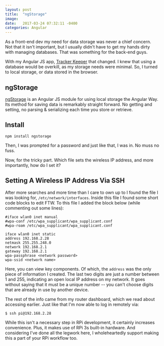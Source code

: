 ```yaml
---
layout: post
title:  "ngStorage"
image:
date:   2017-03-24 07:32:11 -0400
categories: Angular
---
```

As a front-end dev my need for data storage was never a chief concern. Not that it isn't important, but I usually didn't have to get my hands dirty with managing databases. That was something for the back-end guys.

With my Angular JS app, [Tracker Keeper]('http://jefdewitt.com/trackerkeeper') that changed. I knew that using a database would be overkill, as my storage needs were minimal. So, I turned to local storage, or data stored in the browser.

## ngStorage

[ngStorage](https://github.com/gsklee/ngStorage) is an Angular JS module for using local storage the Angular Way. Its method for saving data is remarkably straight forward. No getting and setting, no parsing & serializing each time you store or retrieve.

## Install

```shell
npm install ngstorage
```

Then, I was prompted for a password and just like that, I was in. No muss no fuss.

Now, for the tricky part. Which file sets the wireless IP address, and more importantly, how do I set it?

## Setting A Wireless IP Address Via SSH

After more searches and more time than I care to own up to I found the file I was looking for, `/etc/network/interfaces`. Inside this file I found some short code blocks to edit FTW. To this file I added the block below (while commenting out some lines):

```shell
#iface wlan0 inet manual
#wpa-conf /etc/wpa_supplicant/wpa_supplicant.conf
#wpa-roam /etc/wpa_supplicant/wpa_supplicant.conf

iface wlan0 inet static
address 192.168.2.28
netmask 255.255.248.0
network 192.168.2.1
gateway 192.168.2.1
wpa-passphrase <network password>
wpa-ssid <network name>
```

Here, you can view key components. Of which, the `address` was the only piece of information I created. The last two digits are just a number between 1 and 255, indicating an open local IP address on my network. It goes without saying that it must be a unique number -- you can't choose digits that are already in use by another device.

The rest of the info came from my router dashboard, which we read about accessing earlier. Just like that I'm now able to log in remotely via:

```shell
$ ssh pi@192.168.2.28
```

While this isn't a necessary step in RPi development, it certainly increases convenience. Plus, it makes use of RPi 3s built-in hardware. And considering I've done all the legwork here, I wholeheartedly support making this a part of your RPi workflow too.
